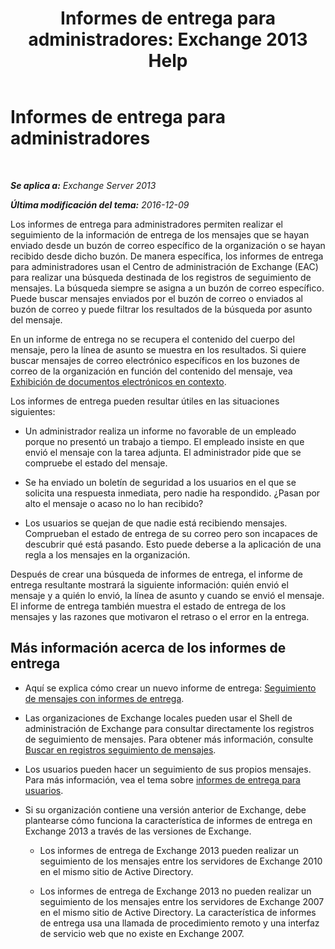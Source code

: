 ﻿---
title: 'Informes de entrega para administradores: Exchange 2013 Help'
TOCTitle: Informes de entrega para administradores
ms:assetid: d98623d3-e0b7-4cb9-93fb-6351b4a06137
ms:mtpsurl: https://technet.microsoft.com/es-es/library/JJ919241(v=EXCHG.150)
ms:contentKeyID: 51406555
ms.date: 04/23/2018
mtps_version: v=EXCHG.150
ms.translationtype: HT
---

# Informes de entrega para administradores

 

_**Se aplica a:** Exchange Server 2013_

_**Última modificación del tema:** 2016-12-09_

Los informes de entrega para administradores permiten realizar el seguimiento de la información de entrega de los mensajes que se hayan enviado desde un buzón de correo específico de la organización o se hayan recibido desde dicho buzón. De manera específica, los informes de entrega para administradores usan el Centro de administración de Exchange (EAC) para realizar una búsqueda destinada de los registros de seguimiento de mensajes. La búsqueda siempre se asigna a un buzón de correo específico. Puede buscar mensajes enviados por el buzón de correo o enviados al buzón de correo y puede filtrar los resultados de la búsqueda por asunto del mensaje.

En un informe de entrega no se recupera el contenido del cuerpo del mensaje, pero la línea de asunto se muestra en los resultados. Si quiere buscar mensajes de correo electrónico específicos en los buzones de correo de la organización en función del contenido del mensaje, vea [Exhibición de documentos electrónicos en contexto](in-place-ediscovery-exchange-2013-help.md).

Los informes de entrega pueden resultar útiles en las situaciones siguientes:

  - Un administrador realiza un informe no favorable de un empleado porque no presentó un trabajo a tiempo. El empleado insiste en que envió el mensaje con la tarea adjunta. El administrador pide que se compruebe el estado del mensaje.

  - Se ha enviado un boletín de seguridad a los usuarios en el que se solicita una respuesta inmediata, pero nadie ha respondido. ¿Pasan por alto el mensaje o acaso no lo han recibido?

  - Los usuarios se quejan de que nadie está recibiendo mensajes. Comprueban el estado de entrega de su correo pero son incapaces de descubrir qué está pasando. Esto puede deberse a la aplicación de una regla a los mensajes en la organización.

Después de crear una búsqueda de informes de entrega, el informe de entrega resultante mostrará la siguiente información: quién envió el mensaje y a quién lo envió, la línea de asunto y cuando se envió el mensaje. El informe de entrega también muestra el estado de entrega de los mensajes y las razones que motivaron el retraso o el error en la entrega.

## Más información acerca de los informes de entrega

  - Aquí se explica cómo crear un nuevo informe de entrega: [Seguimiento de mensajes con informes de entrega](track-messages-with-delivery-reports-exchange-2013-help.md).

  - Las organizaciones de Exchange locales pueden usar el Shell de administración de Exchange para consultar directamente los registros de seguimiento de mensajes. Para obtener más información, consulte [Buscar en registros seguimiento de mensajes](search-message-tracking-logs-exchange-2013-help.md).

  - Los usuarios pueden hacer un seguimiento de sus propios mensajes. Para más información, vea el tema sobre [informes de entrega para usuarios](https://go.microsoft.com/fwlink/?linkid=279920).

  - Si su organización contiene una versión anterior de Exchange, debe plantearse cómo funciona la característica de informes de entrega en Exchange 2013 a través de las versiones de Exchange.
    
      - Los informes de entrega de Exchange 2013 pueden realizar un seguimiento de los mensajes entre los servidores de Exchange 2010 en el mismo sitio de Active Directory.
    
      - Los informes de entrega de Exchange 2013 no pueden realizar un seguimiento de los mensajes entre los servidores de Exchange 2007 en el mismo sitio de Active Directory. La característica de informes de entrega usa una llamada de procedimiento remoto y una interfaz de servicio web que no existe en Exchange 2007.


